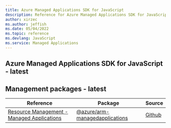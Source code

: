 ```yaml
---
title: Azure Managed Applications SDK for JavaScript
description: Reference for Azure Managed Applications SDK for JavaScript
author: xirzec
ms.author: jeffish
ms.date: 05/04/2022
ms.topic: reference
ms.devlang: JavaScript
ms.service: Managed Applications
---
```

## Azure Managed Applications SDK for JavaScript - latest
## Management packages - latest
| Reference | Package | Source |
|---|---|---|
|[Resource Management - Managed Applications](javascript/api/overview/azure/arm-managedapplications-readme)|[@azure/arm-managedapplications](https://www.npmjs.com/package/@azure/arm-managedapplications)|[Github](https://github.com/Azure/azure-sdk-for-js/blob/main/sdk/managedapplications/arm-managedapplications)|

